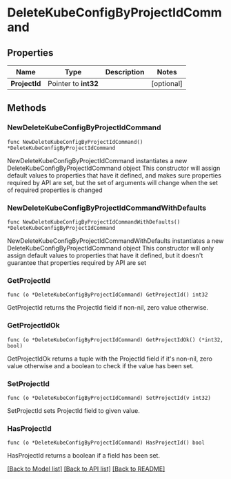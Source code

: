 # DeleteKubeConfigByProjectIdCommand

## Properties

Name | Type | Description | Notes
------------ | ------------- | ------------- | -------------
**ProjectId** | Pointer to **int32** |  | [optional] 

## Methods

### NewDeleteKubeConfigByProjectIdCommand

`func NewDeleteKubeConfigByProjectIdCommand() *DeleteKubeConfigByProjectIdCommand`

NewDeleteKubeConfigByProjectIdCommand instantiates a new DeleteKubeConfigByProjectIdCommand object
This constructor will assign default values to properties that have it defined,
and makes sure properties required by API are set, but the set of arguments
will change when the set of required properties is changed

### NewDeleteKubeConfigByProjectIdCommandWithDefaults

`func NewDeleteKubeConfigByProjectIdCommandWithDefaults() *DeleteKubeConfigByProjectIdCommand`

NewDeleteKubeConfigByProjectIdCommandWithDefaults instantiates a new DeleteKubeConfigByProjectIdCommand object
This constructor will only assign default values to properties that have it defined,
but it doesn't guarantee that properties required by API are set

### GetProjectId

`func (o *DeleteKubeConfigByProjectIdCommand) GetProjectId() int32`

GetProjectId returns the ProjectId field if non-nil, zero value otherwise.

### GetProjectIdOk

`func (o *DeleteKubeConfigByProjectIdCommand) GetProjectIdOk() (*int32, bool)`

GetProjectIdOk returns a tuple with the ProjectId field if it's non-nil, zero value otherwise
and a boolean to check if the value has been set.

### SetProjectId

`func (o *DeleteKubeConfigByProjectIdCommand) SetProjectId(v int32)`

SetProjectId sets ProjectId field to given value.

### HasProjectId

`func (o *DeleteKubeConfigByProjectIdCommand) HasProjectId() bool`

HasProjectId returns a boolean if a field has been set.


[[Back to Model list]](../README.md#documentation-for-models) [[Back to API list]](../README.md#documentation-for-api-endpoints) [[Back to README]](../README.md)


